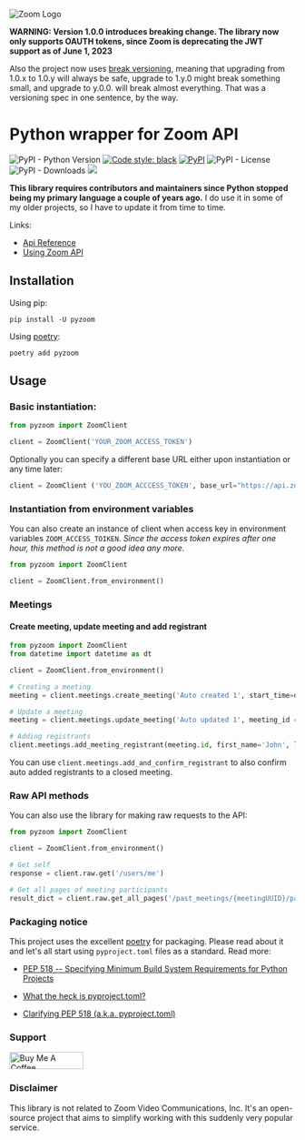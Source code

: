 ![Zoom Logo](https://d24cgw3uvb9a9h.cloudfront.net/static/93946/image/new/ZoomLogo.png)

**WARNING: Version 1.0.0 introduces breaking change. The library now only supports OAUTH tokens, since Zoom is deprecating the JWT support as of June 1, 2023**

Also the project now uses [break versioning](https://github.com/ptaoussanis/encore/blob/master/BREAK-VERSIONING.md), meaning that upgrading from 1.0.x to 1.0.y will always be safe, upgrade to 1.y.0 might break something small, and upgrade to y.0.0. will break almost everything. That was a versioning spec in one sentence, by the way.

# Python wrapper for Zoom API
![PyPI - Python Version](https://img.shields.io/pypi/pyversions/pyzoom)
[![Code style: black](https://img.shields.io/badge/code%20style-black-000000.svg)](https://github.com/psf/black)
[![PyPI](https://img.shields.io/pypi/v/pyzoom)](https://pypi.org/project/pyzoom/)
![PyPI - License](https://img.shields.io/pypi/l/pyzoom)
![PyPI - Downloads](https://img.shields.io/pypi/dw/pyzoom)
[![](https://img.shields.io/badge/Support-Buy_coffee!-Orange)](https://www.buymeacoffee.com/licht1stein)


**This library requires contributors and maintainers since Python stopped being my primary language a couple of years ago.**
I do use it in some of my older projects, so I have to update it from time to time.

Links:
* [Api Reference](https://marketplace.zoom.us/docs/api-reference)
* [Using Zoom API](https://marketplace.zoom.us/docs/api-reference/using-zoom-apis)

## Installation

Using pip:

`pip install -U pyzoom`

Using [poetry](https://python-poetry.org/):

`poetry add pyzoom`

## Usage

### Basic instantiation:

```python
from pyzoom import ZoomClient

client = ZoomClient('YOUR_ZOOM_ACCESS_TOKEN')
```

Optionally you can specify a different base URL either upon instantiation or any time later:

```python
client = ZoomClient ('YOU_ZOOM_ACCCESS_TOKEN', base_url="https://api.zoomgov.us/v2")
```

### Instantiation from environment variables

You can also create an instance of client when access key in environment variables `ZOOM_ACCESS_TOIKEN`. *Since the access token expires after one hour, this method is not a good idea any more.*

```python
from pyzoom import ZoomClient

client = ZoomClient.from_environment()
```


### Meetings

#### Create meeting, update meeting and add registrant
```python
from pyzoom import ZoomClient
from datetime import datetime as dt

client = ZoomClient.from_environment()

# Creating a meeting
meeting = client.meetings.create_meeting('Auto created 1', start_time=dt.now().isoformat(), duration_min=60, password='not-secure')

# Update a meeting
meeting = client.meetings.update_meeting('Auto updated 1', meeting_id = meeting.id ,start_time=dt.now().isoformat(), duration_min=60,password='not-secure')

# Adding registrants
client.meetings.add_meeting_registrant(meeting.id, first_name='John', last_name='Doe', email='john.doe@example.com')
```
You can use `client.meetings.add_and_confirm_registrant` to also confirm auto added
registrants to a closed meeting.

### Raw API methods

You can also use the library for making raw requests to the API:

```python
from pyzoom import ZoomClient

client = ZoomClient.from_environment()

# Get self
response = client.raw.get('/users/me')

# Get all pages of meeting participants
result_dict = client.raw.get_all_pages('/past_meetings/{meetingUUID}/participants')
```

### Packaging notice
This project uses the excellent [poetry](https://python-poetry.org) for packaging. Please read about it and let's all start using
`pyproject.toml` files as a standard. Read more:

* [PEP 518 -- Specifying Minimum Build System Requirements for Python Projects](https://www.python.org/dev/peps/pep-0518/)

* [What the heck is pyproject.toml?](https://snarky.ca/what-the-heck-is-pyproject-toml/)

* [Clarifying PEP 518 (a.k.a. pyproject.toml)](https://snarky.ca/clarifying-pep-518/)


### Support

<a href="https://www.buymeacoffee.com/licht1stein" target="_blank"><img src="https://cdn.buymeacoffee.com/buttons/default-orange.png" alt="Buy Me A Coffee" style="height: 30px !important;width: 130px !important;" ></a>

### Disclaimer
This library is not related to Zoom Video Communications, Inc. It's an open-source project that 
aims to simplify working with this suddenly very popular service.
